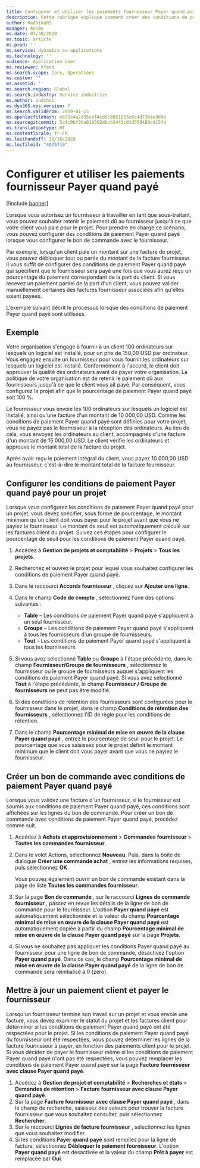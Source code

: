 ```yaml
---
title: Configurer et utiliser les paiements fournisseur Payer quand payé
description: Cette rubrique explique comment créer des conditions de paiement Payer quand payé afin que vous puissiez débloquer des paiements fournisseur partiels, en fonction des paiements des clients.
author: RadhikaRS
manager: AnnBe
ms.date: 03/30/2020
ms.topic: article
ms.prod: ''
ms.service: dynamics-ax-applications
ms.technology: ''
audience: Application User
ms.reviewer: kfend
ms.search.scope: Core, Operations
ms.custom: ''
ms.assetid: ''
ms.search.region: Global
ms.search.industry: Service industries
ms.author: andchoi
ms.dyn365.ops.version: 7
ms.search.validFrom: 2019-01-15
ms.openlocfilehash: e872c4a2d35cef4cddc6851615c6c4d73b4e9d9a
ms.sourcegitcommit: 5c4c9bf3ba018562d6cb3443c01d550489c415fa
ms.translationtype: HT
ms.contentlocale: fr-FR
ms.lasthandoff: 10/16/2020
ms.locfileid: "4075719"
---
```

# <a name="set-up-and-use-pay-when-paid-vendor-payments"></a>Configurer et utiliser les paiements fournisseur Payer quand payé

[!include [banner](../includes/banner.md)]

Lorsque vous autorisez un fournisseur à travailler en tant que sous-traitant, vous pouvez souhaiter retenir le paiement dû au fournisseur jusqu'à ce que votre client vous paie pour le projet. Pour prendre en charge ce scénario, vous pouvez configurer des conditions de paiement Payer quand payé lorsque vous configurez le bon de commande avec le fournisseur.

Par exemple, lorsqu'un client paie un montant sur une facture de projet, vous pouvez débloquer tout ou partie du montant de la facture fournisseur. Il vous suffit de configurer des conditions de paiement Payer quand payé qui spécifient que le fournisseur sera payé une fois que vous aurez reçu un pourcentage du paiement correspondant de la part du client. Si vous recevez un paiement partiel de la part d'un client, vous pouvez valider manuellement certaines des factures fournisseur associées afin qu'elles soient payées.

L'exemple suivant décrit le processus lorsque des conditions de paiement Payer quand payé sont utilisées.

## <a name="example"></a>Exemple

Votre organisation s'engage à fournir à un client 100 ordinateurs sur lesquels un logiciel est installé, pour un prix de 150,00 USD par ordinateur. Vous engagez ensuite un fournisseur pour vous fournir les ordinateurs sur lesquels un logiciel est installé. Conformément à l'accord, le client doit approuver la qualité des ordinateurs avant de payer votre organisation. La politique de votre organisation est de retenir le paiement dû aux fournisseurs jusqu'à ce que le client vous ait payé. Par conséquent, vous configurez le projet afin que le pourcentage de paiement Payer quand payé soit 100 %.

Le fournisseur vous envoie les 100 ordinateurs sur lesquels un logiciel est installé, ainsi qu'une facture d'un montant de 10 000,00 USD. Comme les conditions de paiement Payer quand payé sont définies pour votre projet, vous ne payez pas le fournisseur à la réception des ordinateurs. Au lieu de cela, vous envoyez les ordinateurs au client, accompagnés d'une facture d'un montant de 15 000,00 USD. Le client vérifie les ordinateurs et approuve le montant total de la facture du projet.

Après avoir reçu le paiement intégral du client, vous payez 10 000,00 USD au fournisseur, c'est-à-dire le montant total de la facture fournisseur.

## <a name="set-up-pwp-terms-for-a-project"></a>Configurer les conditions de paiement Payer quand payé pour un projet

Lorsque vous configurez les conditions de paiement Payer quand payé pour un projet, vous devez spécifier, sous forme de pourcentage, le montant minimum qu'un client doit vous payer pour le projet avant que vous ne payiez le fournisseur. Le montant de seuil est automatiquement calculé sur les factures client du projet. Suivez ces étapes pour configurer le pourcentage de seuil pour les conditions de paiement Payer quand payé.

1. Accédez à **Gestion de projets et comptabilité** \> **Projets** \> **Tous les projets**.
2. Recherchez et ouvrez le projet pour lequel vous souhaitez configurer les conditions de paiement Payer quand payé.
3. Dans le raccourci **Accords fournisseur** , cliquez sur **Ajouter une ligne**.
3. Dans le champ **Code de compte** , sélectionnez l'une des options suivantes :

    - **Table** – Les conditions de paiement Payer quand payé s'appliquent à un seul fournisseur.
    - **Groupe** – Les conditions de paiement Payer quand payé s'appliquent à tous les fournisseurs d'un groupe de fournisseurs.
    - **Tout** – Les conditions de paiement Payer quand payé s'appliquent à tous les fournisseurs.

4. Si vous avez sélectionné **Table** ou **Groupe** à l'étape précédente, dans le champ **Fournisseur/Groupe de fournisseurs** , sélectionnez le fournisseur ou le groupe de fournisseurs auquel s'appliquent les conditions de paiement Payer quand payé. Si vous avez sélectionné **Tout** à l'étape précédente, le champ **Fournisseur / Groupe de fournisseurs** ne peut pas être modifié.
5. Si des conditions de rétention des fournisseurs sont configurées pour le fournisseur dans le projet, dans le champ **Conditions de rétention des fournisseurs** , sélectionnez l'ID de règle pour les conditions de rétention.
6. Dans le champ **Pourcentage minimal de mise en œuvre de la clause Payer quand payé** , entrez le pourcentage de seuil pour le projet. Le pourcentage que vous saisissez pour le projet définit le montant minimum que le client doit vous payer avant que vous ne payiez le fournisseur.

## <a name="create-a-po-that-has-pwp-terms"></a>Créer un bon de commande avec conditions de paiement Payer quand payé

Lorsque vous validez une facture d'un fournisseur, si le fournisseur est soumis aux conditions de paiement Payer quand payé, ces conditions sont affichées sur les lignes du bon de commande. Pour créer un bon de commande avec conditions de paiement Payer quand payé, procédez comme suit.

1. Accédez à **Achats et approvisionnement** \> **Commandes fournisseur** \> **Toutes les commandes fournisseur**.
2. Dans le volet Actions, sélectionnez **Nouveau**. Puis, dans la boîte de dialogue **Créer une commande achat** , entrez les informations requises, puis sélectionnez **OK**.

    Vous pouvez également ouvrir un bon de commande existant dans la page de liste **Toutes les commandes fournisseur**.

4. Sur la page **Bon de commande** , sur le raccourci **Lignes de commande fournisseur** , passez en revue les détails de la ligne de bon de commande pour le fournisseur. L'option **Payer quand payé** est automatiquement sélectionnée et la valeur du champ **Pourcentage minimal de mise en œuvre de la clause Payer quand payé** est automatiquement copiée à partir du champ **Pourcentage minimal de mise en œuvre de la clause Payer quand payé** sur la page **Projets**.
6. Si vous ne souhaitez pas appliquer les conditions Payer quand payé au fournisseur pour une ligne de bon de commande, désactivez l'option **Payer quand payé**. Dans ce cas, le champ **Pourcentage minimal de mise en œuvre de la clause Payer quand payé** de la ligne de bon de commande sera réinitialisé à 0 (zéro).

## <a name="update-a-customer-payment-and-pay-the-vendor"></a>Mettre à jour un paiement client et payer le fournisseur

Lorsqu'un fournisseur termine son travail sur un projet et vous envoie une facture, vous devez examiner le statut du projet et les factures client pour déterminer si les conditions de paiement Payer quand payé ont été respectées pour le projet. Si les conditions de paiement Payer quand payé du fournisseur ont été respectées, vous pouvez déterminer les lignes de la facture fournisseur à payer, en fonction des paiements client pour le projet. Si vous décidez de payer le fournisseur même si les conditions de paiement Payer quand payé n'ont pas été respectées, vous pouvez remplacer les conditions de paiement Payer quand payé sur la page **Facture fournisseur avec clause Payer quand payé**.

1. Accédez à **Gestion de projet et comptabilité** \> **Recherches et états** \> **Demandes de rétention** \> **Facture fournisseur avec clause Payer quand payé**.
2. Sur la page **Facture fournisseur avec clause Payer quand payé** , dans le champ de recherche, saisissez des valeurs pour trouver la facture fournisseur que vous souhaitez consulter, puis sélectionnez **Rechercher**.
3. Sur le raccourci **Lignes de facture fournisseur** , sélectionnez les lignes que vous souhaitez modifier.
4. Si les conditions **Payer quand payé** sont remplies pour la ligne de facture, sélectionnez **Débloquer le paiement fournisseur**. L'option **Payer quand payé** est désactivée et la valeur du champ **Prêt à payer** est remplacée par **Oui**.
